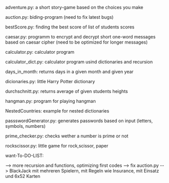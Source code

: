 adventure.py: a short story-game based on the choices you make

auction.py: biding-program (need to fix latest bugs)

bestScore.py: finding the best score of list of students scores

caesar.py: programm to encrypt and decrypt short one-word messages based on caesar cipher (need to be optimized for longer messages)

calculator.py: calculator program

calculator_dict.py: calculator program usind dictionaries and recursion

days_in_month: returns days in a given month and given year

dicionaries.py: little Harry Potter dictionary

durchschnitt.py: returns average of given students heights

hangman.py: program for playing hangman

NestedCountries: example for nested dictionaries

passswordGenerator.py: generates passwords based on input (letters, symbols, numbers)

prime_checker.py: checks wether a number is prime or not

rockscissor.py: little game for rock,scissor, paper


want-To-DO-LIST:

--> more recursion and functions, optimizing first codes
--> fix auction.py
--> BlackJack mit mehreren Spielern, mit Regeln wie Insurance, mit Einsatz und 6x52 Karten
